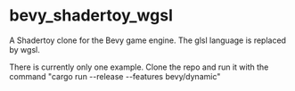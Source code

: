 # bevy_shadertoy_wgsl
A Shadertoy clone for the Bevy game engine. The glsl language is replaced by wgsl.

There is currently only one example. Clone the repo and run it with the command "cargo run --release --features bevy/dynamic"
